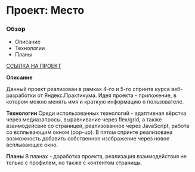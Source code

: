 # Проект: Место

### Обзор

* Описание
* Технологии
* Планы

[ССЫЛКА НА ПРОЕКТ](https://jufed.github.io/mesto/index.html "МЕСТО")

**Описание**

Данный проект реализован в рамках 4-го и 5-го спринта курса веб-разработки от Яндекс.Практикума. Идея проекта - приложение, в котором можно менять имя и краткую информацию о пользователе. 

**Технологии**
Среди использованных технологий - адаптивная вёрстка через медиазапросы, выравнивание через flex/grid, а также взаимодейсвие со страницей, реализованное через JavaScript, работа со всплывающим окном (pop-up). В пятом спринте реализована возможность добавить собственное изображение через новое всплывающее окно. 

**Планы**
В планах - доработка проекта, реализация взаимодействия не только с профилем, но также с контентом страницы. 